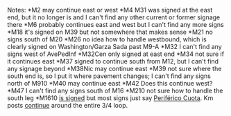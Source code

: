 Notes:
*M2 may continue east or west
*M4 M31 was signed at the east end, but it no longer is and I can't find any other current or former signage there
*M6 probably continues east and west but I can't find any more signs
*M18 it's signed on M39 but not somewhere that makes sense
*M21 no signs south of M20
*M26 no idea how to handle westbound, which is clearly signed on Washington/Garza Sada past M9-A
*M32 I can't find any signs west of AvePedInf
*M32Cen only signed at east end
*M34 not sure if it continues east
*M37 signed to continue south from M12, but I can't find any signage beyond
*M38Nic may continue east
*M39 not sure where the south end is, so I put it where pavement changes; I can't find any signs north of M910
*M40 may continue east
*M42 Does this continue west?
*M47 I can't find any signs south of M16
*M210 not sure how to handle the south leg
*M1610 [is signed](https://www.google.com/maps/@25.7404251,-100.5253902,3a,15y,172.29h,89.32t/data=!3m6!1e1!3m4!1s1FTMVoG754CrjSx260OwIA!2e0!7i16384!8i8192?entry=ttu) but most signs just say [Periférico Cuota](https://www.google.com/maps/@25.6288207,-100.0724351,3a,28y,326.12h,94.9t/data=!3m6!1e1!3m4!1sXe2vtHRrC_8c1N5k-x1r4A!2e0!7i16384!8i8192?entry=ttu). Km posts [continue](https://www.google.com/maps/@25.5259338,-100.0487514,3a,29.9y,199.63h,82.82t/data=!3m6!1e1!3m4!1szleyCbaQh1ZFsObkdtDkqA!2e0!7i16384!8i8192?entry=ttu) around the entire 3/4 loop.
